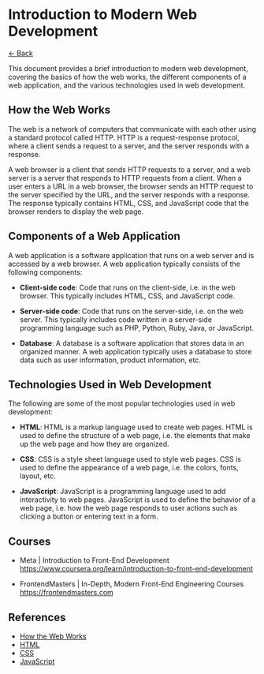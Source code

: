 # Introduction to Modern Web Development

[<- Back](../README.md)

This document provides a brief introduction to modern web development, covering
the basics of how the web works, the different components of a web application,
and the various technologies used in web development.

## How the Web Works

The web is a network of computers that communicate with each other using a
standard protocol called HTTP. HTTP is a request-response protocol, where a
client sends a request to a server, and the server responds with a response.

A web browser is a client that sends HTTP requests to a server, and a web
server is a server that responds to HTTP requests from a client. When a user
enters a URL in a web browser, the browser sends an HTTP request to the server
specified by the URL, and the server responds with a response. The response
typically contains HTML, CSS, and JavaScript code that the browser renders to
display the web page.

## Components of a Web Application

A web application is a software application that runs on a web server and is
accessed by a web browser. A web application typically consists of the
following components:

- **Client-side code**: Code that runs on the client-side, i.e. in the web
    browser. This typically includes HTML, CSS, and JavaScript code.

- **Server-side code**: Code that runs on the server-side, i.e. on the web
    server. This typically includes code written in a server-side programming
    language such as PHP, Python, Ruby, Java, or JavaScript.

- **Database**: A database is a software application that stores data in an
    organized manner. A web application typically uses a database to store data
    such as user information, product information, etc.

## Technologies Used in Web Development

The following are some of the most popular technologies used in web development:

- **HTML**: HTML is a markup language used to create web pages. HTML is used to
    define the structure of a web page, i.e. the elements that make up the web
    page and how they are organized.

- **CSS**: CSS is a style sheet language used to style web pages. CSS is used
    to define the appearance of a web page, i.e. the colors, fonts, layout, etc.

- **JavaScript**: JavaScript is a programming language used to add
    interactivity to web pages. JavaScript is used to define the behavior of a
    web page, i.e. how the web page responds to user actions such as clicking a
    button or entering text in a form.

## Courses

- Meta | Introduction to Front-End Development
  https://www.coursera.org/learn/introduction-to-front-end-development

- FrontendMasters | In-Depth, Modern Front-End Engineering Courses
  https://frontendmasters.com

## References

- [How the Web Works](https://developer.mozilla.org/en-US/docs/Learn/Getting_started_with_the_web/How_the_Web_works)
- [HTML](https://developer.mozilla.org/en-US/docs/Web/HTML)
- [CSS](https://developer.mozilla.org/en-US/docs/Web/CSS)
- [JavaScript](https://developer.mozilla.org/en-US/docs/Web/JavaScript)

